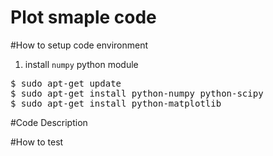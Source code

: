 # Plot smaple code

#How to setup code environment
1. install `numpy` python module
<pre>
$ sudo apt-get update
$ sudo apt-get install python-numpy python-scipy
$ sudo apt-get install python-matplotlib
</pre>

#Code Description

#How to test

